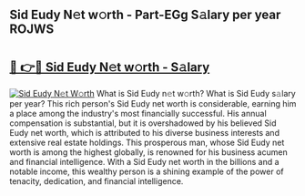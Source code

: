 ## Sid Eudy N𝚎t w𝚘rth - Part-EGg S𝚊lary per year ROJWS

# <h2><a href="http://gc1whw.nevu.top/?p=Sid+Eudy">🔗 👉🔴 Sid Eudy N𝚎t w𝚘rth - S𝚊lary</a></h2>

[![Sid Eudy N𝚎t W𝚘rth](https://i.imgur.com/Oavwk0R.jpeg)](http://gc1whw.nevu.top/?p=Sid+Eudy)
What is Sid Eudy n𝚎t w𝚘rth? What is Sid Eudy s𝚊lary per year?
This rich person's Sid Eudy net worth is considerable, earning him a place among the industry's most financially successful. His annual compensation is substantial, but it is overshadowed by his believed Sid Eudy net worth, which is attributed to his diverse business interests and extensive real estate holdings. This prosperous man, whose Sid Eudy net worth is among the highest globally, is renowned for his business acumen and financial intelligence. With a Sid Eudy net worth in the billions and a notable income, this wealthy person is a shining example of the power of tenacity, dedication, and financial intelligence.
